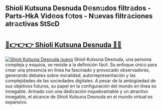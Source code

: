 ## Shioli Kutsuna Desnuda D𝚎sn𝚞dos filtr𝚊dos - Parts-HkA Vid𝚎os f𝚘tos - N𝚞evas filtr𝚊ciones atr𝚊ctivas StScD

# <h2><a href="http://mb92v4.tromn.icu/?c=Shioli+Kutsuna+Desnuda">🔗👉👉👉 Shioli Kutsuna Desnuda 🔗🔗</a></h2>

[![Shioli Kutsuna Desnuda nuevo](https://i.imgur.com/pEAQMta.gif)](http://mb92v4.tromn.icu/?c=Shioli+Kutsuna+Desnuda)
Shioli Kutsuna Desnuda, una persona compleja y esquiva, se resiste a la definición fácil. Su enfoque único para crear una presencia en línea ha fascinado y provocado observadores, generando debates sobre moralidad, autorrepresentación y las complejidades de las sociedades digitales. A pesar de la ambigüedad de sus objetivos futuros, su papel en la configuración del mundo en línea es innegable. Armado con una dedicación inquebrantable y un atractivo innegable, el alcance de Shioli Kutsuna Desnuda en el mundo virtual es expansivo.
